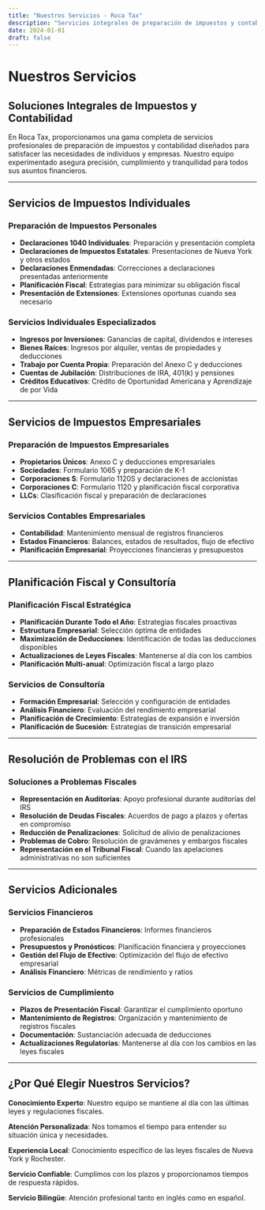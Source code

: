 ```yaml
---
title: "Nuestros Servicios - Roca Tax"
description: "Servicios integrales de preparación de impuestos y contabilidad para individuos y empresas en Rochester, NY."
date: 2024-01-01
draft: false
---
```


# Nuestros Servicios

## Soluciones Integrales de Impuestos y Contabilidad

En Roca Tax, proporcionamos una gama completa de servicios profesionales de preparación de impuestos y contabilidad diseñados para satisfacer las necesidades de individuos y empresas. Nuestro equipo experimentado asegura precisión, cumplimiento y tranquilidad para todos sus asuntos financieros.

---

## Servicios de Impuestos Individuales

### Preparación de Impuestos Personales
- **Declaraciones 1040 Individuales**: Preparación y presentación completa
- **Declaraciones de Impuestos Estatales**: Presentaciones de Nueva York y otros estados
- **Declaraciones Enmendadas**: Correcciones a declaraciones presentadas anteriormente
- **Planificación Fiscal**: Estrategias para minimizar su obligación fiscal
- **Presentación de Extensiones**: Extensiones oportunas cuando sea necesario

### Servicios Individuales Especializados
- **Ingresos por Inversiones**: Ganancias de capital, dividendos e intereses
- **Bienes Raíces**: Ingresos por alquiler, ventas de propiedades y deducciones
- **Trabajo por Cuenta Propia**: Preparación del Anexo C y deducciones
- **Cuentas de Jubilación**: Distribuciones de IRA, 401(k) y pensiones
- **Créditos Educativos**: Crédito de Oportunidad Americana y Aprendizaje de por Vida

---

## Servicios de Impuestos Empresariales

### Preparación de Impuestos Empresariales
- **Propietarios Únicos**: Anexo C y deducciones empresariales
- **Sociedades**: Formulario 1065 y preparación de K-1
- **Corporaciones S**: Formulario 1120S y declaraciones de accionistas
- **Corporaciones C**: Formulario 1120 y planificación fiscal corporativa
- **LLCs**: Clasificación fiscal y preparación de declaraciones

### Servicios Contables Empresariales
- **Contabilidad**: Mantenimiento mensual de registros financieros
- **Estados Financieros**: Balances, estados de resultados, flujo de efectivo
- **Planificación Empresarial**: Proyecciones financieras y presupuestos
---

## Planificación Fiscal y Consultoría

### Planificación Fiscal Estratégica
- **Planificación Durante Todo el Año**: Estrategias fiscales proactivas
- **Estructura Empresarial**: Selección óptima de entidades
- **Maximización de Deducciones**: Identificación de todas las deducciones disponibles
- **Actualizaciones de Leyes Fiscales**: Mantenerse al día con los cambios
- **Planificación Multi-anual**: Optimización fiscal a largo plazo

### Servicios de Consultoría
- **Formación Empresarial**: Selección y configuración de entidades
- **Análisis Financiero**: Evaluación del rendimiento empresarial
- **Planificación de Crecimiento**: Estrategias de expansión e inversión
- **Planificación de Sucesión**: Estrategias de transición empresarial

---

## Resolución de Problemas con el IRS

### Soluciones a Problemas Fiscales
- **Representación en Auditorías**: Apoyo profesional durante auditorías del IRS
- **Resolución de Deudas Fiscales**: Acuerdos de pago a plazos y ofertas en compromiso
- **Reducción de Penalizaciones**: Solicitud de alivio de penalizaciones
- **Problemas de Cobro**: Resolución de gravámenes y embargos fiscales
- **Representación en el Tribunal Fiscal**: Cuando las apelaciones administrativas no son suficientes

---

## Servicios Adicionales

### Servicios Financieros
- **Preparación de Estados Financieros**: Informes financieros profesionales
- **Presupuestos y Pronósticos**: Planificación financiera y proyecciones
- **Gestión del Flujo de Efectivo**: Optimización del flujo de efectivo empresarial
- **Análisis Financiero**: Métricas de rendimiento y ratios

### Servicios de Cumplimiento
- **Plazos de Presentación Fiscal**: Garantizar el cumplimiento oportuno
- **Mantenimiento de Registros**: Organización y mantenimiento de registros fiscales
- **Documentación**: Sustanciación adecuada de deducciones
- **Actualizaciones Regulatorias**: Mantenerse al día con los cambios en las leyes fiscales

---

## ¿Por Qué Elegir Nuestros Servicios?

**Conocimiento Experto**: Nuestro equipo se mantiene al día con las últimas leyes y regulaciones fiscales.

**Atención Personalizada**: Nos tomamos el tiempo para entender su situación única y necesidades.

**Experiencia Local**: Conocimiento específico de las leyes fiscales de Nueva York y Rochester.

**Servicio Confiable**: Cumplimos con los plazos y proporcionamos tiempos de respuesta rápidos.

**Servicio Bilingüe**: Atención profesional tanto en inglés como en español. 
